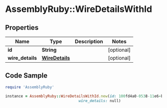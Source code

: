 # AssemblyRuby::WireDetailsWithId

## Properties

Name | Type | Description | Notes
------------ | ------------- | ------------- | -------------
**id** | **String** |  | [optional] 
**wire_details** | [**WireDetails**](WireDetails.md) |  | [optional] 

## Code Sample

```ruby
require 'AssemblyRuby'

instance = AssemblyRuby::WireDetailsWithId.new(id: 100fd4a0-0538-11e6-b512-3e1d05defe78,
                                 wire_details: null)
```



